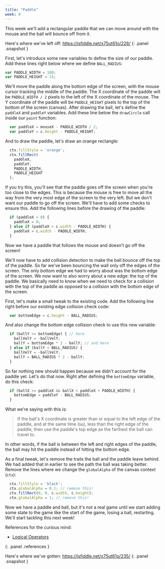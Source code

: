 ```yaml
---
title: "Paddle"
week: 9
---
```


This week we'll add a rectangular paddle that we can move around with the mouse and the ball will bounce off from it.

Here's where we've left off: <https://jsfiddle.net/x75ut61o/228/>
{: .panel .snapshot }


First, let's introduce some new variables to define the size of our paddle. Add these lines right below where we define `BALL_RADIUS`:

```js
var PADDLE_WIDTH = 100;
var PADDLE_HEIGHT = 15;
```

We'll move the paddle along the bottom edge of the screen, with the mouse cursor tracking the middle of the paddle. The X coordinate of the paddle will be `PADDLE_WIDTH / 2` pixels to the left of the X coordinate of the mouse. The Y coordinate of the paddle will be `PADDLE_HEIGHT` pixels to the top of the bottom of the screen (canvas). After drawing the ball, let's define the `paddleX` and `paddleY` variables. Add these line below the `drawCircle` call inside our `paint` function:

```js
  var paddleX = mouseX - PADDLE_WIDTH / 2;
  var paddleY = c.height - PADDLE_HEIGHT;
```

And to draw the paddle, let's draw an orange rectangle:

```js
  ctx.fillStyle = 'orange';
  ctx.fillRect(
    paddleX,
    paddleY,
    PADDLE_WIDTH,
    PADDLE_HEIGHT
  );
```

If you try this, you'll see that the paddle goes off the screen when you're too close to the edges. This is because the mouse is free to move all the way from the very most edge of the screen to the very left. But we don't want our paddle to go off the screen. We'll have to add some checks to ensure this. Add the following lines before the drawing of the paddle:

```js
  if (paddleX < 0) {
    paddleX = 0;
  } else if (paddleX > c.width - PADDLE_WIDTH) {
    paddleX = c.width - PADDLE_WIDTH;
  }
```

Now we have a paddle that follows the mouse and doesn't go off the screen!

We'll now have to add collision detection to make the ball bounce off the top of the paddle. So far we've been bouncing the wall only off the edges of the screen. The only bottom edge we had to worry about was the bottom edge of the screen. We now want to also worry about a new edge: the top of the paddle. We basically need to know when we need to check for a collision with the top of the paddle as opposed to a collision with the bottom edge of the screen.

First, let's make a small tweak to the existing code. Add the following line right before our existing edge collision check code:

```js
  var bottomEdge = c.height - BALL_RADIUS;
```

 And also change the bottom edge collision check to use this new variable:

```js
  if (ballY >= bottomEdge) { // here
    ballVelY = -ballVelY;
    ballY = bottomEdge * 2 - ballY; // and here
  } else if (ballY < BALL_RADIUS) {
    ballVelY = -ballVelY;
    ballY = BALL_RADIUS * 2 - ballY;
  }
```

So far nothing new should happen because we didn't account for the paddle yet. Let's do that now. Right after defining the `bottomEdge` variable, do this check:

```js
  if (ballX >= paddleX && ballX < paddleX + PADDLE_WIDTH) {
    bottomEdge = paddleY - BALL_RADIUS;
  }
```

What we're saying with this is:

> If the ball's X coordinate is greater than or equal to the left edge of the paddle, and at the same time (`&&`), less than the right edge of the paddle, then use the paddle's top edge as the farthest the ball can travel to.

In other words, if the ball is between the left and right edges of the paddle, the ball may hit the paddle instead of hitting the bottom edge.

As a final tweak, let's remove the trails the ball and the paddle leave behind. We had added that in earlier to see the path the ball was taking better. Remove the lines where we change the `globalAlpha` of the canvas context (`ctx`):

```js
  ctx.fillStyle = 'black';
  ctx.globalAlpha = 0.1; // remove this!
  ctx.fillRect(0, 0, c.width, c.height);
  ctx.globalAlpha = 1; // remove this!
```

Now we have a paddle and ball, but it's not a real game until we start adding some state to the game like the start of the game, losing a ball, restarting. We'll start tackling this next week!

<div markdown="1">
References for the curious mind:

* [Logical Operators](https://developer.mozilla.org/en-US/docs/Web/JavaScript/Reference/Operators/Logical_Operators)
</div>
{: .panel .references }

Here's where we've gotten: <https://jsfiddle.net/x75ut61o/235/>
{: .panel .snapshot }
